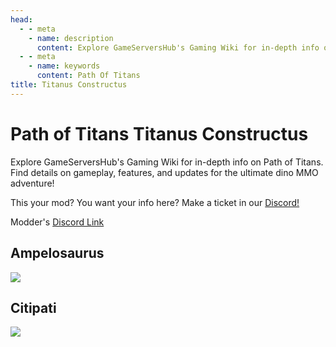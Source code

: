 ```yaml
---
head:
  - - meta
    - name: description
      content: Explore GameServersHub's Gaming Wiki for in-depth info on Path of Titans. Find details on gameplay, features, and updates for the ultimate dino MMO adventure!
  - - meta
    - name: keywords
      content: Path Of Titans
title: Titanus Constructus
---
```


# Path of Titans Titanus Constructus

Explore GameServersHub's Gaming Wiki for in-depth info on Path of Titans. Find details on gameplay, features, and updates for the ultimate dino MMO adventure!

This your mod? You want your info here? Make a ticket in our [Discord!](https://discord.gg/gsh)

Modder's [Discord Link](#)

## Ampelosaurus

<a href='./path-of-titans-Ampelosaurus' target='_blank'> <img src='https://web-cdn.alderongames.com/files/790/conversions/Ampelo_Mod_Icon-icon.jpg' /> </a>

## Citipati

<a href='./path-of-titans-TCCitipati' target='_blank'> <img src='https://web-cdn.alderongames.com/files/1046/conversions/Citipati_Mod_Icon-icon.jpg' /> </a>
